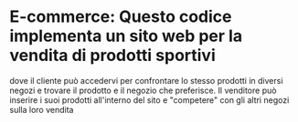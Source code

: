 ﻿# E-commerce: Questo codice implementa un sito web per la vendita di prodotti sportivi
dove il cliente può accedervi per confrontare lo stesso prodotti in diversi 
negozi e trovare il prodotto e il negozio che preferisce. Il venditore può 
inserire i suoi prodotti all'interno del sito e "competere" con gli altri 
negozi sulla loro vendita
